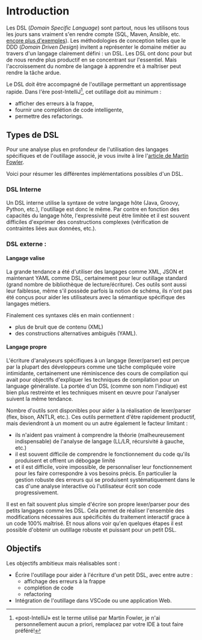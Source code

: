 # Introduction

Les DSL (*Domain Specific Language*) sont partout, nous les utilisons tous les jours sans vraiment s'en rendre compte
(SQL, Maven, Ansible, etc. [encore plus d'exemples](https://tomassetti.me/domain-specific-languages/)).
Les méthodologies de conception telles que le DDD (*Domain Driven Design*)
invitent a représenter le domaine métier au travers d'un langage clairement défini : un DSL.
Les DSL ont donc pour but de nous rendre plus productif en se concentrant sur l'essentiel.
Mais l'accroissement du nombre de langage à apprendre et à maîtriser peut rendre la tâche ardue.

Le DSL doit être accompagné de l'outillage permettant un apprentissage rapide.
Dans l'ère post-IntelliJ[^1], cet outillage doit au minimum :
* afficher des erreurs à la frappe,
* fournir une complétion de code intelligente,
* permettre des refactorings.

## Types de DSL

Pour une analyse plus en profondeur de l'utilisation des langages spécifiques et de l'outillage associé,
je vous invite à lire l'[article de Martin Fowler](https://www.martinfowler.com/articles/languageWorkbench.html).

Voici pour résumer les différentes implémentations possibles d'un DSL.

### DSL Interne

Un DSL interne utilise la syntaxe de votre langage hôte (Java, Groovy, Python, etc.),
l'outillage est donc le même. Par contre en fonction des capacités du langage hôte, l'expressivité peut être limitée
et il est souvent difficiles d'exprimer des constructions complexes
(vérification de contraintes liées aux données, etc.).

### DSL externe :

#### Langage valise

La grande tendance a été d'utiliser des langages comme XML, JSON et maintenant YAML comme DSL, certainement
pour leur outillage standard (grand nombre de bibliothèque de lecture/écriture). Ces outils sont aussi
leur faiblesse, même s'il possède parfois la notion de schéma, ils n'ont pas été conçus pour aider les utilisateurs
avec la sémantique spécifique des langages métiers.

Finalement ces syntaxes clés en main contiennent :
* plus de bruit que de contenu (XML)
* des constructions alternatives ambiguës (YAML).

#### Langage propre

L'écriture d'analyseurs spécifiques à un langage (lexer/parser) est perçue par la plupart des développeurs
comme une tâche compliquée voire intimidante, certainement une réminiscence des cours de compilation qui
avait pour objectifs d'expliquer les techniques de compilation pour un language généraliste.
La portée d'un DSL (comme son nom l'indique) est bien plus restreinte et les techniques misent en œuvre
pour l'analyser suivent la même tendance.

Nombre d'outils sont disponibles pour aider à la réalisation de lexer/parser (flex, bison, ANTLR, etc.).
Ces outils permettent d'être rapidement productif, mais deviendront à un moment ou un autre également le facteur limitant :
* ils n'aident pas vraiment à comprendre la théorie (malheureusement indispensable) de l'analyse de langage (LL/LR, récursivité à gauche, etc.)
* il est souvent difficile de comprendre le fonctionnement du code qu'ils produisent et offrent un débogage limité
* et il est difficile, voire impossible, de personnaliser leur fonctionnement pour les faire correspondre à vos besoins précis.
  En particulier la gestion robuste des erreurs qui se produisent systématiquement dans le cas d'une analyse interactive où
  l'utilisateur écrit son code progressivement.

Il est en fait souvent plus simple d'écrire son propre lexer/parser pour des petits langages comme les DSL.
Cela permet de réaliser l'ensemble des modifications nécessaires aux spécificités du traitement interactif
grace à un code 100% maîtrisé. Et nous allons voir qu'en quelques étapes il est possible d'obtenir un outillage
robuste et puissant pour un petit DSL.

## Objectifs

Les objectifs ambitieux mais réalisables sont :

* Écrire l'outillage pour aider à l'écriture d'un petit DSL, avec entre autre :
  * affichage des erreurs à la frappe
  * complétion de code
  * refactoring
* Intégration de l'outillage dans VSCode ou une application Web.

[^1]: «post-IntelliJ» est le terme utilisé par Martin Fowler, je n'ai personnellement aucun a priori, remplacez par votre IDE à tout faire préféré!
